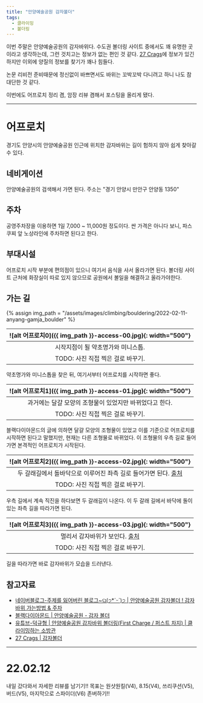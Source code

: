 ```yaml
---
title: "안양예술공원 감자볼더"
tags:
  - 클라이밍
  - 볼더링
---
```



이번 주말은 안양예술공원의 감자바위다.
수도권 볼더링 사이트 중에서도 꽤 유명한 곳이라고 생각하는데,
  그런 것치고는 정보가 없는 편인 것 같다.
[27 Crags](https://27crags.com/crags/15957/routelist/32015)에 정보가 있긴 하지만
  이외에 양질의 정보를 찾기가 꽤나 힘들다.

논문 리비전 준비때문에 정신없이 바쁘면서도 바위는 꼬박꼬박 다니려고 하니
나도 참 대단한 것 같다.

이번에도 어프로치 정리 겸, 암장 리뷰 겸해서 포스팅을 올리게 됐다.

------
# 어프로치

경기도 안양시의 안양예술공원 인근에 위치한 감자바위는 길이 험하지 않아 쉽게 찾아갈 수 있다.

## 네비게이션

안양예술공원의 검색해서 가면 된다.
주소는 "경기 안양시 만안구 안양동 1350"

## 주차

공영주차장을 이용하면 1일 7,000 ~ 11,000원 정도이다.
싼 가격은 아니다 보니, 파스쿠찌 앞 노상라인에 주차하면 된다고 한다.

## 부대시설

어프로치 시작 부분에 편의점이 있으니 여기서 음식을 사서 올라가면 된다.
볼더링 사이트 근처에 화장실이 따로 있지 않으므로 공원에서 볼일을 해결하고 올라가야한다.

## 가는 길

{% assign img_path = "/assets/images/climbing/bouldering/2022-02-11-anyang-gamja_boulder" %}

|<a name="어프로치0">![alt 어프로치0]({{ img_path }}-access-00.jpg){: width="500"}</a>|
|:------:|
|시작지점이 될 약초명가와 미니스톱.
TODO: 사진 직접 찍은 걸로 바꾸기.|

약초명가와 미니스톱을 찾은 뒤, 여기서부터 어프로치를 시작하면 좋다.

|<a name="어프로치1">![alt 어프로치1]({{ img_path }}-access-01.jpg){: width="500"}</a>|
|:------:|
|과거에는 달걀 모양의 조형물이 있었지만 바뀌었다고 한다.
TODO: 사진 직접 찍은 걸로 바꾸기.|

블랙다이아몬드의 글에 의하면 달걀 모양의 조형물이 있었고 이를 기준으로 어프로치를 시작하면 된다고 말했지만,
  현재는 다른 조형물로 바뀌었다.
이 조형물의 우측 길로 들어가면 본격적인 어프로치가 시작된다.

|<a name="어프로치2">![alt 어프로치2]({{ img_path }}-access-02.jpg){: width="500"}</a>|
|:------:|
|두 갈래길에서 돌바닥으로 이루어진 좌측 길로 들어가면 된다. [출처](http://www.bdkorea.co.kr/%EC%95%88%EC%96%91%EC%98%88%EC%88%A0%EA%B3%B5%EC%9B%90-%EA%B0%90%EC%9E%90-%EB%B3%BC%EB%8D%94/)
TODO: 사진 직접 찍은 걸로 바꾸기.|

우측 길에서 계속 직진을 하다보면 두 갈래길이 나온다.
이 두 갈래 길에서 바닥에 돌이 있는 좌측 길을 따라가면 된다.

|<a name="어프로치3">![alt 어프로치3]({{ img_path }}-access-03.jpg){: width="500"}</a>|
|:------:|
|멀리서 감자바위가 보인다. [출처](https://youtu.be/VIT_ddneWqs)
TODO: 사진 직접 찍은 걸로 바꾸기.|

길을 따라가면 바로 감자바위가 모습을 드러낸다.


## 참고자료
- [네이버블로그-주제를 잃어버린 블로그~ଘ\(੭\*ˊᵕˋ)੭ \| 안양예술공원 감자볼더 ! 감자바위 가는방법 & 주차](https://m.blog.naver.com/jya0315_/222506344198)
- [블랙다이아몬드 \| 안양예술공원 - 감자 볼더](http://www.bdkorea.co.kr/%EC%95%88%EC%96%91%EC%98%88%EC%88%A0%EA%B3%B5%EC%9B%90-%EA%B0%90%EC%9E%90-%EB%B3%BC%EB%8D%94/)
- [유튜브-덕규형 \| 안양예술공원 감자바위 볼더링(First Charge / 퍼스트 차지) | 클라이밍하는 소방관](https://www.youtube.com/watch?v=VIT_ddneWqs)
- [27 Crags \| 감자볼더](https://27crags.com/crags/15957/routelist/32015)

--------------

# 22.02.12

내일 갔다와서 자세한 리뷰를 남기기!!
목표는 원샷원킬(V4), 8.15(V4), 쓰리쿠션(V5), 버드(V5), 마지막으로 스파이더(V6) 존버하기!!
